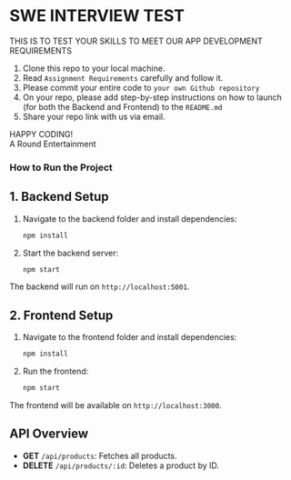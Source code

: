 # SWE INTERVIEW TEST 
THIS IS TO TEST YOUR SKILLS TO MEET OUR APP DEVELOPMENT REQUIREMENTS

1. Clone this repo to your local machine.
2. Read `Assignment Requirements` carefully and follow it.
4. Please commit your entire code to `your own Github repository` 
5. On your repo, please add step-by-step instructions on how to launch (for both the Backend and Frontend) to the `README.md`
6. Share your repo link with us via email.

HAPPY CODING! </br>
A Round Entertainment

### How to Run the Project

## 1. Backend Setup

1. Navigate to the backend folder and install dependencies:
    ```bash
    npm install
    ```

2. Start the backend server:
    ```bash
    npm start
    ```

The backend will run on `http://localhost:5001`.

## 2. Frontend Setup

1. Navigate to the frontend folder and install dependencies:
    ```bash
    npm install
    ```

2. Run the frontend:
    ```bash
    npm start
    ```

The frontend will be available on `http://localhost:3000`.

## API Overview
- **GET** `/api/products`: Fetches all products.
- **DELETE** `/api/products/:id`: Deletes a product by ID.

